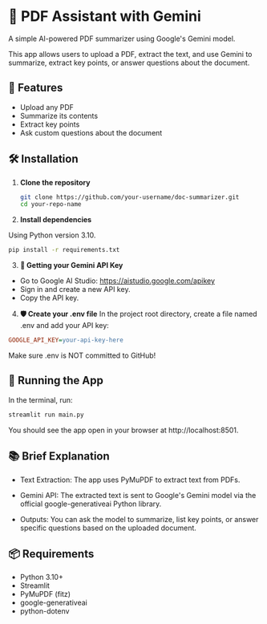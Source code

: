 # 📄 PDF Assistant with Gemini

A simple AI-powered PDF summarizer using Google's Gemini model.

This app allows users to upload a PDF, extract the text, and use Gemini to summarize, extract key points, or answer questions about the document.



## 🚀 Features
- Upload any PDF
- Summarize its contents
- Extract key points
- Ask custom questions about the document



## 🛠️ Installation

1. **Clone the repository**
   ```bash
   git clone https://github.com/your-username/doc-summarizer.git
   cd your-repo-name
   ``` 

2. **Install dependencies**

Using Python version 3.10.



```bash
pip install -r requirements.txt
```

3. **🔑 Getting your Gemini API Key**

* Go to Google AI Studio: https://aistudio.google.com/apikey
* Sign in and create a new API key.
* Copy the API key.

4. **🛡️ Create your .env file**
In the project root directory, create a file named .env and add your API key:

```ini
GOOGLE_API_KEY=your-api-key-here
```

Make sure .env is NOT committed to GitHub!

## 🏃 Running the App
In the terminal, run:

```bash
streamlit run main.py
```

You should see the app open in your browser at http://localhost:8501.

## 📚 Brief Explanation

* Text Extraction: The app uses PyMuPDF to extract text from PDFs.

* Gemini API: The extracted text is sent to Google's Gemini model via the official google-generativeai Python library.

* Outputs: You can ask the model to summarize, list key points, or answer specific questions based on the uploaded document.

## 📦 Requirements

* Python 3.10+
* Streamlit
* PyMuPDF (fitz)
* google-generativeai
* python-dotenv
